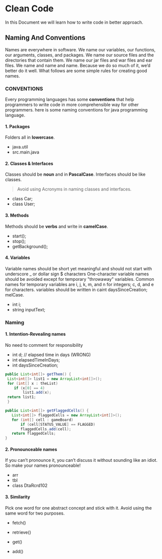 # Clean Code
 
 In this Document we will learn how to write code in better approach.

 
 ## Naming And Conventions

Names are everywhere in software. We name our variables, our functions, our arguments, classes, and packages. We name our source files and the directories that contain them. We name our jar files and war files and ear files. We name and name and name. Because we do so much of it, we’d better do it well. What follows are some simple rules for creating good names.


### CONVENTIONS
Every programming languages has some **conventions** that help programmers to write code in more comprehensible way for other programmers. here is some naming conventions for java programming language.

#### 1. Packages

Folders all in **lowercase**.

- java.util
- src.main.java
  
#### 2. Classes & Interfaces

Classes should be **noun** and in **PascalCase**.
Interfaces should be like classes.

> Avoid using Acronyms in naming classes and interfaces.

- class Car;
- class User;


#### 3. Methods

Methods should be **verbs** and write in **camelCase**.

- start();
- stop();
- getBackground();


#### 4. Variables

Variable names should be short yet meaningful and should not start with underscore _ or dollar sign $ characters
One-character variable names should be avoided except for temporary "throwaway" variables. Common names for temporary variables are i, j, k, m, and n for integers; c, d, and e for characters.
variables should be written in caint daysSinceCreation;
melCase.

- int i;
- string inputText;






### Naming

#### 1. Intention-Revealing names

No need to comment for responsibility

- int d; // elapsed time in days (WRONG)
- int elapsedTimeInDays;
- int daysSinceCreation;

```java
public List<int[]> getThem() {
 List<int[]> list1 = new ArrayList<int[]>();
 for (int[] x : theList)
    if (x[0] == 4)
        list1.add(x);
 return list1;
 }
 ```

 ```java
 public List<int[]> getFlaggedCells() {
    List<int[]> flaggedCells = new ArrayList<int[]>();
    for (int[] cell : gameBoard)
        if (cell[STATUS_VALUE] == FLAGGED)
        flaggedCells.add(cell);
    return flaggedCells;
 }
 ```


 #### 2. Pronounceable names

 If you can’t pronounce it, you can’t discuss it without sounding like an idiot. So make your names pronounceable!

 - arr
 - tbl
 - class DtaRcrd102


#### 3. Similarity

Pick one word for one abstract concept and stick with it.
Avoid using the same word for two purposes.

- fetch()
- retrieve()
- get()

- add()